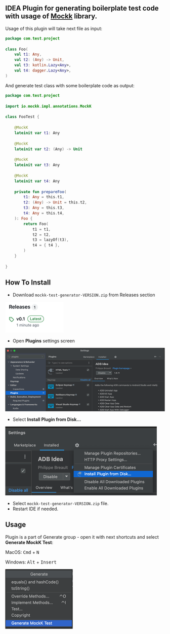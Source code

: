 ## IDEA Plugin for generating boilerplate test code with usage of [Mockk](https://github.com/mockk/mockk) library.

Usage of this plugin will take next file as input:

```kotlin
package com.test.project

class Foo(
    val t1: Any,
    val t2: (Any) -> Unit,
    val t3: kotlin.Lazy<Any>,
    val t4: dagger.Lazy<Any>,
)
```

And generate test class with some boilerplate code as output:

```kotlin
package com.test.project

import io.mockk.impl.annotations.MockK

class FooTest {

    @MockK
    lateinit var t1: Any

    @MockK
    lateinit var t2: (Any) -> Unit

    @MockK
    lateinit var t3: Any

    @MockK
    lateinit var t4: Any

    private fun prepareFoo(
        t1: Any = this.t1,
        t2: (Any) -> Unit = this.t2,
        t3: Any = this.t3,
        t4: Any = this.t4,
    ): Foo {
        return Foo(
            t1 = t1,
            t2 = t2,
            t3 = lazyOf(t3),
            t4 = { t4 },
        )
    }

}

```

## How To Install

- Download `mockk-test-generator-VERSION.zip` from Releases section

![installation-1.png](images/installation-1.png)

- Open **Plugins** settings screen

![installation-2.png](images/installation-2.png)

- Select **Install Plugin from Disk...**

![installation-3.png](images/installation-3.png)

- Select `mockk-test-generator-VERSION.zip` file.
- Restart IDE if needed.

## Usage

Plugin is a part of Generate group - open it with next shortcuts and select **Generate MockK Test**:

MacOS: <kbd>Cmd</kbd> + <kbd>N</kbd>

Windows: <kbd>Alt</kbd> + <kbd>Insert</kbd>

![mockk-generate.png](images/mockk-generate.png)


